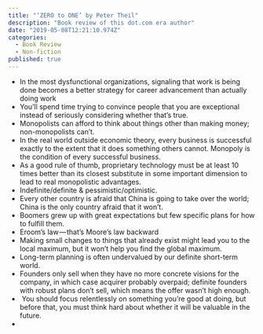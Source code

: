```yaml
---
title: "‘ZERO to ONE’ by Peter Theil"
description: "Book review of this dot.com era author"
date: "2019-05-08T12:21:10.974Z"
categories:
  - Book Review 
  - Non-fiction
published: true
---
```


-   In the most dysfunctional organizations, signaling that work is being done becomes a better strategy for career advancement than actually doing work 
-   You’ll spend time trying to convince people that you are exceptional instead of seriously considering whether that’s true.
-   Monopolists can afford to think about things other than making money; non-monopolists can’t.
-   In the real world outside economic theory, every business is successful exactly to the extent that it does something others cannot. Monopoly is the condition of every successful business.
-   As a good rule of thumb, proprietary technology must be at least 10 times better than its closest substitute in some important dimension to lead to real monopolistic advantages.
-   Indefinite/definite & pessimistic/optimistic.
-   Every other country is afraid that China is going to take over the world; China is the only country afraid that it won’t.
-   Boomers grew up with great expectations but few specific plans for how to fulfill them.
-   Eroom’s law — that’s Moore’s law backward
-   Making small changes to things that already exist might lead you to the local maximum, but it won’t help you find the global maximum.
-   Long-term planning is often undervalued by our definite short-term world.
-   Founders only sell when they have no more concrete visions for the company, in which case acquirer probably overpaid; definite founders with robust plans don’t sell, which means the offer wasn’t high enough.
-    You should focus relentlessly on something you’re good at doing, but before that, you must think hard about whether it will be valuable in the future.
-
